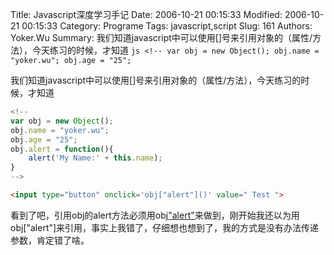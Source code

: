 ﻿Title: Javascript深度学习手记
Date: 2006-10-21 00:15:33
Modified: 2006-10-21 00:15:33
Category: Programe
Tags: javascript,script
Slug: 161
Authors: Yoker.Wu
Summary: 
    我们知道javascript中可以使用[]号来引用对象的（属性/方法），今天练习的时候，才知道
    ```js
    <!--
    var obj = new Object();
    obj.name = "yoker.wu";
    obj.age = "25";
    ```

我们知道javascript中可以使用[]号来引用对象的（属性/方法），今天练习的时候，才知道

```js
<!--
var obj = new Object();
obj.name = "yoker.wu";
obj.age = "25";
obj.alert = function(){
    alert('My Name:' + this.name);
}
-->
```

```html
<input type="button" onclick='obj["alert"]()' value=" Test ">
```

看到了吧，引用obj的alert方法必须用obj["alert"]()来做到，刚开始我还以为用obj["alert"]来引用，事实上我错了，仔细想也想到了，我的方式是没有办法传递参数，肯定错了啥。